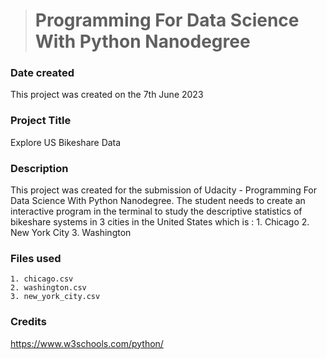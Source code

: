># Programming For Data Science With Python Nanodegree

### Date created
This project was created on the 7th June 2023

### Project Title
Explore US Bikeshare Data

### Description
This project was created for the submission of Udacity - Programming For Data Science With Python Nanodegree. 
The student needs to create an interactive program in the terminal to study the descriptive statistics of bikeshare systems in 3 cities in the United States which is : 
    1. Chicago
    2. New York City
    3. Washington

### Files used
    1. chicago.csv
    2. washington.csv 
    3. new_york_city.csv 

### Credits
https://www.w3schools.com/python/
